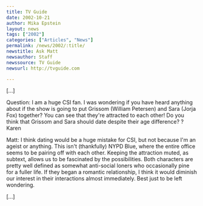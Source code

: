 ```yaml
---
title: TV Guide
date: 2002-10-21
author: Mika Epstein
layout: news
tags: ["2002"]
categories: ["Articles", "News"]
permalink: /news/2002/:title/
newstitle: Ask Matt  
newsauthor: Staff  
newssource: TV Guide  
newsurl: http://tvguide.com  

---
```


[...]

Question: I am a huge CSI fan. I was wondering if you have heard anything about if the show is going to put Grissom (William Petersen) and Sara (Jorja Fox) together? You can see that they're attracted to each other! Do you think that Grissom and Sara should date despite their age difference? ? Karen

Matt: I think dating would be a huge mistake for CSI, but not because I'm an ageist or anything. This isn't (thankfully) NYPD Blue, where the entire office seems to be pairing off with each other. Keeping the attraction muted, as subtext, allows us to be fascinated by the possibilities. Both characters are pretty well defined as somewhat anti-social loners who occasionally pine for a fuller life. If they began a romantic relationship, I think it would diminish our interest in their interactions almost immediately. Best just to be left wondering. 

[...]

